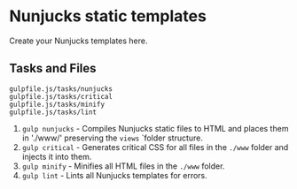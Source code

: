 # Nunjucks static templates

Create your Nunjucks templates here.

## Tasks and Files
```
gulpfile.js/tasks/nunjucks
gulpfile.js/tasks/critical
gulpfile.js/tasks/minify
gulpfile.js/tasks/lint
```

1. `gulp nunjucks` - Compiles Nunjucks static files to HTML and places them in './www/' preserving the `views` `folder structure.
2. `gulp critical` - Generates critical CSS for all files in the `./www` folder and injects it into them.
3. `gulp minify` - Minifies all HTML files in the `./www` folder.
4. `gulp lint` - Lints all Nunjucks templates for errors.


